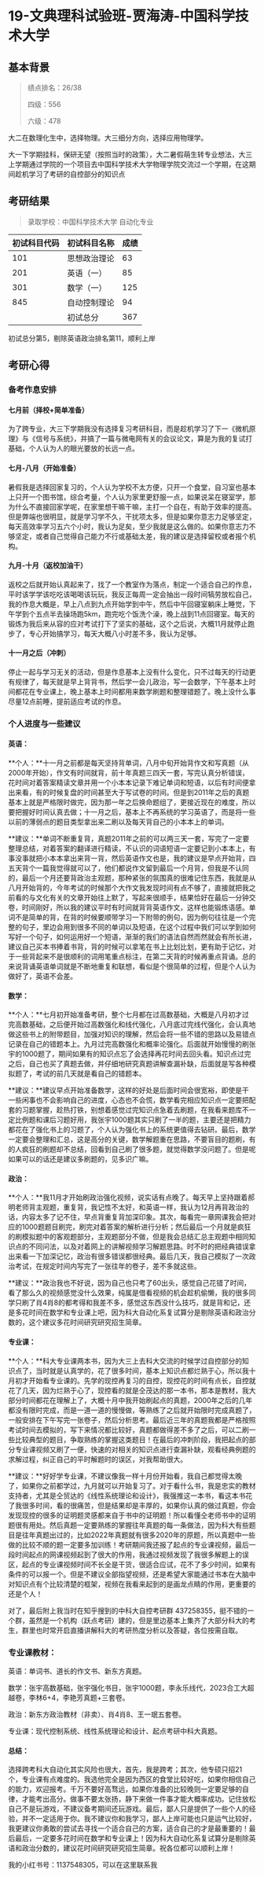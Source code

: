 # 19-文典理科试验班-贾海涛-中国科学技术大学

## 基本背景

> 绩点排名：26/38
>
> 四级：556
>
> 六级：478
>

大二在数理化生中，选择物理。大三细分方向，选择应用物理学。

大一下学期挂科，保研无望（按照当时的政策），大二暑假萌生转专业想法，大三上学期通过学院的一个项目去中国科学技术大学物理学院交流过一个学期，在这期间趁机学习了考研的自控部分的知识点

## 考研结果

> 录取学校：中国科学技术大学 自动化专业
>

| 初试科目代码 | 初试科目名称 | 成绩 |
| ------------ | ------------ | ---- |
| 101          | 思想政治理论 | 63   |
| 201          | 英语（一）   | 85   |
| 301          | 数学（一）   | 125  |
| 845          | 自动控制理论 | 94   |
|              | 初试总分     | 367  |

初试总分第5，剔除英语政治排名第11，顺利上岸

## 考研心得

### 备考作息安排

#### 七月前（择校+简单准备）

为了跨专业，大三下学期我没有选择复习考研科目，而是趁机学习了下一《微机原理》与《信号与系统》，并搞了一篇与微电网有关的会议论文，算是为我的复试打基础，个人认为人的眼光要放的长远一点。

#### 七月-八月（开始准备）

暑假我是选择回家复习的，个人认为学校不太方便，只开一个食堂，自习室也基本上只开一个图书馆，综合考量，个人认为家里更舒服一点，如果说呆在寝室学，那为什么不直接回家学呢，在家里想干嘛干嘛，主打一个自在，有助于效率的提高。但是弊端也很明显，就是学习学不久，干扰项太多，但是如果你意志力足够坚定，每天高效率学习五六个小时，我认为足矣，至少我就是这么做的。如果你意志力不够坚定，或者自己觉得自己能力不行或基础太差，我的建议是选择留校或者报个机构。

#### 九月-十月（返校加油干）

返校之后就开始认真起来了，找了一个教室作为落点，制定一个适合自己的作息，平时该学学该吃吃该喝喝该玩玩，我反正每周一定会抽出一段时间犒劳放松自己，我的作息大概是，早上八点到九点开始学到中午，然后中午回寝室躺床上睡觉，下午学到个五点半去操场跑5km，跑完吃个饭洗个澡，晚上战到11点回寝室。每天的锻炼为我后来从容的应对考试打下了坚实的基础，这个之后说，大概11月就停止跑步了，专心开始搞学习，每天大概八小时差不多，我认为足够。

#### 十一月之后（冲刺）

停止一起与学习无关的活动，但是作息基本上没有什么变化，只不过每天的行动更有规律了，每天就是早上背背书，然后学一会儿政治，写一会数学，下午基本上时间都花在专业课上，晚上基本上时间都用来数学刷题和整理错题了。晚上没什么事尽量12点前睡，提前适应考试的作息。

### 个人进度与一些建议

#### 英语：

**个人：**十一月之前都是每天坚持背单词，八月中旬开始背作文和写真题（从2000年开始），作文有时间就背，前十年真题三四天一套，写完认真分析错误，花时间对着答案精读文章并用一个小本本记录下难记单词和短语，以后有时间便拿出来看，有的时候复盘的时间甚至大于写试卷的时间。但是到2011年之后的真题基本上就是严格限时做完，因为那一年之后换命题组了，更接近现在的难度，所以要把握好时间认真去做；十一月之后，基本上不再系统的学习英语了，而是将一些以前的薄弱点的题目类型拿出来二刷以及每天背自己的小本本上的单词。

**建议：**单词不断重复背，真题2011年之前的可以两三天一套，写完了一定要整理总结，对着答案的翻译进行精读，不认识的词语短语一定要记到小本本上，有事没事就把小本本拿出来背一背，然后英语作文也是，我的建议是早点开始背，四五天背个一篇我觉得就可以了，他们都说作文留到最后一个月背，但我是不认同的，最后一个月还要背政治主观题，那种紧张的氛围真的很难记住东西，我就是从八月开始背的，今年考试的时候那个大作文我发现时间有点不够了，直接就把我之前看的与文化有关的文章开始往上默了，写起来很顺手，结果恰好在最后一分钟交卷，时间刚好，所以我的建议平时有时间就背背英语作文，这样也能锻炼语感。单词不是简单的背，在背的时候要顺带学习一下附带的例句，因为例句往往是一个完整的句子，里边会用到很多不同的单词以及短语，在这个过程中我们可以学到如何写好一个句子，如何运用好一个短语，渐渐的我们的语法自然而然就会有所长进，建议自己买本书捧着书背，背的时候可以拿笔在书上比划比划，更有助于记忆，对于一些背起来不是很顺利的词用笔重点标注，在第二天背的时候再重点背诵。总的来说背诵英语单词就是不断地重复和联想，看似是个很简单的过程，但是个人认为做好了，英语不会差。

#### 数学：

**个人：**七月初开始准备考研，整个七月都在过高数基础，大概是八月初才过完高数基础，之后便开始过高数强化和线代强化，八月底过完线代强化，会认真地做这些书上的附带题目，加强对知识的理解，然后会将一些不错的思路以及易错点记录在自己的错题本上。九月过完高数强化和概率论强化。后面就开始慢慢的刷张宇的1000题了，期间如果有的知识点忘了会选择再花时间去回头看。知识点过完之后，自己也买了真题去做，并仔细地研究真题讲解查漏补缺，后面就是写各种模拟题了，考试的前几天就是看自己的错题本。

**建议：**建议早点开始准备数学，这样的好处是后面时间会很宽裕，即使是干一些闲事也不会影响自己的进度，心态也不会慌，数学看完相应知识点一定要把配套的习题掌握，趁热打铁，别想着感觉过完知识点急着去刷题，在我看来题库不一定比例题和课后习题好用，我张宇1000题其实只刷了一半的题，主要还是把精力都花在了强化书上的习题了，个人认为强化书上的系统更值得去钻研。最后，数学一定要会整理和汇总，这是高分的关键，数学解题重在思路，不要盲目的题刷，有的人疯狂的刷题却不总结，回看到自己刷了很多题，就觉得数学没问题了。但是呢如果可以的话还是建议多刷题的，见多识广嘛。

#### 政治：

**个人：**我11月才开始刷政治强化视频，说实话有点晚了。每天早上坚持跟着郝明老师背主观题，重复背，我记性不太好，和英语一样，我认为12月再背政治的话，内容太多了记不住，早点背重复背加深印象。其次，每看完一章网课我会把对应的1000题题目刷完，刷完对着答案的解析进行分析；然后最后一个月就是疯狂的刷模拟题中的客观题部分，主观题部分不做，但是我会总结汇总主观题中相同知识点的不同问法，以及对着网上的讲解视频学习解题思路。时不时的把经典错误拿出来看一下加深记忆，政治有很多错误都很经典。最后几天，我自己模拟了一次政治考试，在规定时间内写完了一张往年的卷子，差不多就这些。

**建议：**政治我也不好说，因为自己也只考了60出头，感觉自己花错了时间，看了那么久的视频感觉没什么效果，纯属是借看视频的机会趁机偷懒，我的很多同学只刷了肖4肖8的都考得和我差不多，感觉这东西没什么技巧，就是背和记，还是多花时间在数学和专业课上吧，因为科大自动化系复试算分是剔除英语和政治分数的，这个建议多花时间研究研究招生简章。

#### 专业课：

**个人：**科大专业课两本书，因为大三上去科大交流的时候学过自控部分的知识点了，当时就是认真学的，花了很多时间，基本上知识点都烂熟于心，所以我十月初才开始看专业课的。先学的现控再复习的自控，现控花的时间有点长，自控就花了几天，因为烂熟于心了，现控看的就是仝茂达的那一本书，那本是教材，我大部分时间都花在理解上了，大概十月中我开始刷起点的真题，2000年之后的几年都没有限时完成，而是一道一道的慢慢做，等熟练了之后就开始限时完成真题了，一般安排在下午写完一张卷子，然后分析思考。最后近三年的真题我都是严格按照考试时间去模拟的，写下来情况都比较好，真题都做得差不多了之后，可以二刷一些比较典型的题目，争取熟练的掌握这类题目！在最后的冲刺阶段，我把起点的部分专业课视频又刷了一便，快速的对相关的知识点进行查漏补缺，观看经典例题的求解过程，纠正自己的平时解题时的误区，对我帮助很大。

**建议：**好好学专业课，不建议像我一样十月份开始看，我自己都觉得太晚了，如果你之前都学过，九月就可以开始复习了。对于看什么书，我是忠实的教材支持者，尤其是仝贸达的《线性系统理论和设计》，我强推这一本书，看这本书花了我很多时间，看的很痛苦，但是结果却是丰厚的，如果你认真的做过真题，你会发现现控的很多的证明题灵感都来自于书中的证明题！所以看懂仝老师书中的证明题很有用处。然后真题一定要熟练的掌握往年真题的每一条做法，因为科大有些题目是往年真题出过的，比如2022年真题就有很多2020年的原题，所以真题中一些做的比较不顺的题一定要多加训练！考研期间我还报了起点的专业课视频，最后一段时间起点的网课视频起到了很大的作用，我通过视频发现了我很多解题上的误区，起点的专业课视频时间不长全是干货，很适合应试，花不了多少时间，如果有条件的可以报一个。但是不建议全部指望视频，还是希望大家能通过书本在大脑中对知识点有个比较清楚的框架，视频在我看来起到的是画龙点睛的作用，更重要的还是个人！

对了，最后附上我当时在知乎搜到的中科大自控考研群 437258355，挺不错的一个群，虽然是一个机构（跃点考研）建的，但是里边基本上集齐了大部分科大的考生，群里也时常开启直播讲解科大的考研热度分析以及答疑，各位按需自取。

### 专业课教材：

英语：单词书、道长的作文书、新东方真题。

数学：张宇高数基础，张宇强化书目，张宇1000题，李永乐线代，2023合工大超越卷，李林6+4，李艳芳真题+三套卷。

政治：新东方政治教材（非卖）、肖4肖8、王一珉五套卷。

专业课：现代控制系统、线性系统理论和设计、起点考研中科大真题。

#### 总结：

选择跨考科大自动化其实风险也很大，首先，我是跨考；其次，他专硕只招21个，专业课有点难度的。我选他完全是因为西区的食堂比较好吃，如果你相信自己的能力，欢迎报考。千万不要好高骛远，如果你准备的比较晚则一定要足够的自律，才能考出高分。做事不要太张扬，静下来做一件事才能大概率成功。记住放松自己不是玩游戏，不建议备考期间还玩游戏。最后，鄙人只是提供了一些个人的经验，并不一定适用于你。我不建议你和我学习，鄙人上岸可能也只是运气比较好，我更建议你勇敢的尝试去寻找一个适合自己的方案，适合自己的才是最重要的！最后最后，一定要多花时间在数学和专业课上！因为科大自动化系复试算分是剔除英语和政治分数的，建议花时间研究研究招生简章。祝各位都可以顺利上岸！

我的小红书号：1137548305，可以在这里联系我

